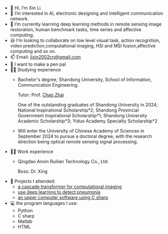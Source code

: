 - 👋 Hi, I’m Xin Li.
- 👀 I’m interested in AI, electronic designing and intelligent communication network.
- 🌟 I’m currently learning deep learning methods in remote sensing image restoration, human benchmark tasks, time series and affective computing.
- 😃 I’m looking to collaborate on low level visual task, action recognition, video prediction,computational imaging, HSI and MSI fusion,affective computing  and so on.
- 📫 Email: lixin2002cn@gmail.com
- 📨 I want to make a pen pal
- :man_student: Studying experience
  * Bachelor's degree, Shandong University, School of Information, Communication Engineering.

    Tutor: Prof. [Chao Zhai](https://scholar.google.com/citations?hl=zh-CN&user=wdj8YpwAAAAJ)

    One of the  outstanding graduates of Shandong University in 2024; National Inspirational Scholarship\*2; Shandong Provincial Government Inspirational Scholarship\*1; Shandong University Academic Scholarship\*3; Yiduo Academy Specialty Scholarship\*2
    
  * Will enter the University of Chinese Academy of Sciences in September 2024 to pursue a doctoral degree, with the research direction being optical remote sensing signal processing.
- :man_technologist: Work experience
  * Qingdao Anxin Ruilian Technology Co., Ltd.
    
    Boss:  Dr. Xing
- :newspaper: Projects I attended:
  * [a cascade transformer for computational imaging](https://www.sciencedirect.com/science/article/pii/S1566253524001866)
  * [use deep learning to detect pneumonia](https://github.com/lixin2002cn/Pneumonia-detection-assistant)
  * [an upper computer software using C sharp](https://github.com/lixin2002cn/upper-computer)
- :computer: the program languages I use:
  * Python
  * C sharp
  * Matlab
  * HTML

<!---
lixin2002cn/lixin2002cn is a ✨ special ✨ repository because its `README.md` (this file) appears on your GitHub profile.
You can click the Preview link to take a look at your changes.
--->
